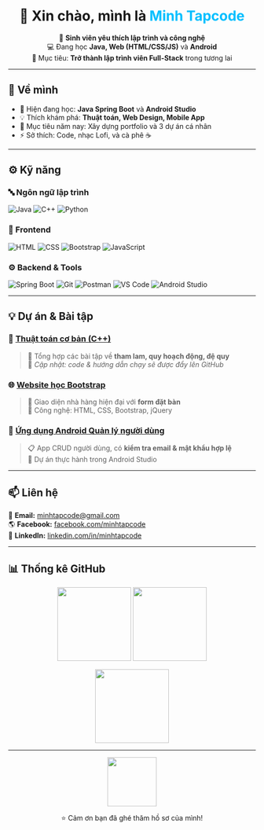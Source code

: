 
<h1 align="center">👋 Xin chào, mình là <span style="color:#00BFFF;">Minh Tapcode</span></h1>

<p align="center">
  🎯 <b>Sinh viên yêu thích lập trình và công nghệ</b><br/>
  💻 Đang học <b>Java, Web (HTML/CSS/JS)</b> và <b>Android</b><br/>
  🚀 Mục tiêu: <b>Trở thành lập trình viên Full-Stack</b> trong tương lai
</p>

---

## 🧠 Về mình
- 🌱 Hiện đang học: <b>Java Spring Boot</b> và <b>Android Studio</b>  
- 💡 Thích khám phá: <b>Thuật toán, Web Design, Mobile App</b>  
- 🎯 Mục tiêu năm nay: Xây dựng portfolio và 3 dự án cá nhân  
- ⚡ Sở thích: Code, nhạc Lofi, và cà phê ☕

---

## ⚙️ Kỹ năng

### 🔤 Ngôn ngữ lập trình  
![Java](https://img.shields.io/badge/Java-ED8B00?style=for-the-badge&logo=openjdk&logoColor=white)
![C++](https://img.shields.io/badge/C++-00599C?style=for-the-badge&logo=c%2b%2b&logoColor=white)
![Python](https://img.shields.io/badge/Python-3776AB?style=for-the-badge&logo=python&logoColor=white)

### 🎨 Frontend  
![HTML](https://img.shields.io/badge/HTML5-E34F26?style=for-the-badge&logo=html5&logoColor=white)
![CSS](https://img.shields.io/badge/CSS3-1572B6?style=for-the-badge&logo=css3&logoColor=white)
![Bootstrap](https://img.shields.io/badge/Bootstrap-563D7C?style=for-the-badge&logo=bootstrap&logoColor=white)
![JavaScript](https://img.shields.io/badge/JavaScript-F7E017?style=for-the-badge&logo=javascript&logoColor=black)

### ⚙️ Backend & Tools  
![Spring Boot](https://img.shields.io/badge/SpringBoot-6DB33F?style=for-the-badge&logo=springboot&logoColor=white)
![Git](https://img.shields.io/badge/Git-F1502F?style=for-the-badge&logo=git&logoColor=white)
![Postman](https://img.shields.io/badge/Postman-FF6C37?style=for-the-badge&logo=postman&logoColor=white)
![VS Code](https://img.shields.io/badge/VS_Code-0078D4?style=for-the-badge&logo=visualstudiocode&logoColor=white)
![Android Studio](https://img.shields.io/badge/Android_Studio-3DDC84?style=for-the-badge&logo=androidstudio&logoColor=white)

---

## 💡 Dự án & Bài tập

### 🧮 [Thuật toán cơ bản (C++)](#)
> 💬 Tổng hợp các bài tập về **tham lam, quy hoạch động, đệ quy**  
> 📂 *Cập nhật: code & hướng dẫn chạy sẽ được đẩy lên GitHub*

### 🌐 [Website học Bootstrap](#)
> 🌟 Giao diện nhà hàng hiện đại với **form đặt bàn**  
> 🧱 Công nghệ: HTML, CSS, Bootstrap, jQuery  

### 📱 [Ứng dụng Android Quản lý người dùng](#)
> 📋 App CRUD người dùng, có **kiểm tra email & mật khẩu hợp lệ**  
> 🔧 Dự án thực hành trong Android Studio  

---

## 📫 Liên hệ
📧 **Email:** [minhtapcode@gmail.com](mailto:minhtapcode@gmail.com)  
🌎 **Facebook:** [facebook.com/minhtapcode](https://facebook.com/minhtapcode)  
💼 **LinkedIn:** [linkedin.com/in/minhtapcode](https://linkedin.com/in/minhtapcode)  

---

## 📊 Thống kê GitHub

<p align="center">
  <img src="https://github-readme-stats.vercel.app/api?username=Minh-Tapcode&show_icons=true&theme=tokyonight" height="150"/>
  <img src="https://github-readme-streak-stats.herokuapp.com/?user=Minh-Tapcode&theme=tokyonight" height="150"/>
</p>

<p align="center">
  <img src="https://github-readme-stats.vercel.app/api/top-langs/?username=Minh-Tapcode&layout=compact&theme=tokyonight" height="150"/>
</p>

---

<p align="center">
  <img src="https://i.imgur.com/qKf3S1P.gif" width="100"/>
</p>

<p align="center">⭐ Cảm ơn bạn đã ghé thăm hồ sơ của mình!</p>
